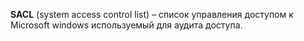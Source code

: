 **SACL** (system access control list) – список управления доступом к Microsoft windows используемый для аудита доступа.